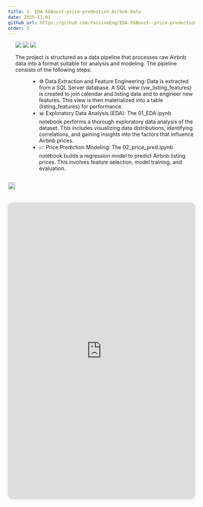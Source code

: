 ```yaml
---
title: V. EDA-XGBoost-price-predection-Airbnb-Data
date: 2025-11-01
github_url: https://github.com/YassineEng/EDA-XGBoost--price-predection-Airbnb-Data
order: 5
---
```


<!-- Badges (must be outside YAML front matter) -->
<div style="margin-left: 20px;">
  <img src="https://img.shields.io/badge/Python-3.x-blue?logo=python">
  <img src="https://img.shields.io/badge/Pandas-Library-150458?logo=pandas">
  <img src="https://img.shields.io/badge/XGBoost-Model-820000?logo=xgboost">
</div>

<p style="margin-left: 20px;">The project is structured as a data pipeline that processes raw Airbnb data into a format suitable for analysis and modeling. The pipeline consists of the following steps:</p>

<ul style="margin-left: 60px;">
  <li>⚙️ Data Extraction and Feature Engineering: Data is extracted from a SQL Server database. A SQL view (vw_listing_features) is created to join calendar and listing data and to engineer new features. This view is then materialized into a table (listing_features) for performance.</li>
  <li>📊 Exploratory Data Analysis (EDA): The 01_EDA.ipynb notebook performs a thorough exploratory data analysis of the dataset. This includes visualizing data distributions, identifying correlations, and gaining insights into the factors that influence Airbnb prices.</li>
  <li>📈 Price Prediction Modeling: The 02_price_pred.ipynb notebook builds a regression model to predict Airbnb listing prices. This involves feature selection, model training, and evaluation.</li>
</ul>

  <!-- Binder Launch Button -->
  <a href="https://mybinder.org/v2/gh/YassineEng/EDA-XGBoost--price-predection-Airbnb-Data/main?filepath=notebooks/02_price_pred.ipynb" target="_blank" style="display:inline-block; margin: 15px 0;">
    <img src="https://mybinder.org/badge_logo.svg" alt="Launch Binder" style="height: 20px;">
  </a>

  <!-- Static Notebook Preview -->
  <div class="code-window-container">
    <div class="code-window">
      <div class="code-header">
        <span class="red"></span>
        <span class="yellow"></span>
        <span class="green"></span>
      </div>
      <div class="code-body">
        <iframe
          src="https://nbviewer.org/github/YassineEng/EDA-XGBoost--price-predection-Airbnb-Data/blob/main/notebooks/02_price_pred.ipynb"
          width="100%"
          height="800"
          frameborder="0"
          style="border-radius: 12px; box-shadow: 0 0 10px rgba(0,0,0,0.1); margin-top: 20px;">
        </iframe>
      </div>
    </div>
  </div>